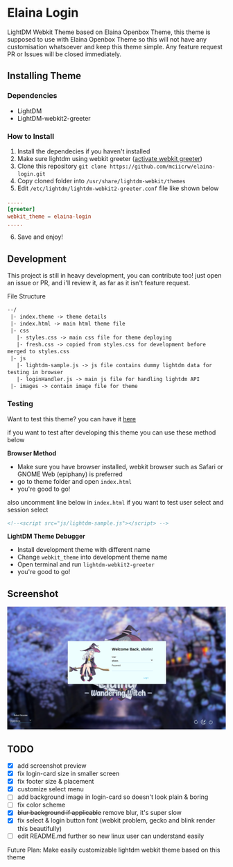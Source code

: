# Elaina Login
LightDM Webkit Theme based on Elaina Openbox Theme, this theme is supposed to use with Elaina Openbox Theme so this will not have any customisation whatsoever and keep this theme simple.
Any feature request PR or Issues will be closed immediately.


## Installing Theme
### Dependencies
- LightDM
- LightDM-webkit2-greeter

### How to Install
1. Install the dependecies if you haven't installed
2. Make sure lightdm using webkit greeter ([activate webkit greeter](https://wiki.archlinux.org/index.php/LightDM#Greeter))
3. Clone this repository `git clone https://github.com/mciicrw/elaina-login.git`
4. Copy cloned folder into `/usr/share/lightdm-webkit/themes`
5. Edit `/etc/lightdm/lightdm-webkit2-greeter.conf` file like shown below
```conf
.....
[greeter]
webkit_theme = elaina-login
.....
```
6. Save and enjoy!

## Development
This project is still in heavy development, you can contribute too! just open an issue or PR, and i'll review it, as far as it isn't feature request.

File Structure
```
--/
 |- index.theme -> theme details
 |- index.html -> main html theme file
 |- css
   |- styles.css -> main css file for theme deploying
   |- fresh.css -> copied from styles.css for development before merged to styles.css
 |- js
   |- lightdm-sample.js -> js file contains dummy lightdm data for testing in browser
   |- loginHandler.js -> main js file for handling lightdm API
 |- images -> contain image file for theme
```

### Testing 
Want to test this theme? you can have it [here](https://mciicrw.github.io/elaina-login)

if you want to test after developing this theme you can use these method below

**Browser Method**
- Make sure you have browser installed, webkit browser such as Safari or GNOME Web (epiphany) is preferred
- go to theme folder and open `index.html`
- you're good to go!

also uncomment line below in `index.html` if you want to test user select and session select
```html
<!--<script src="js/lightdm-sample.js"></script> -->
```

**LightDM Theme Debugger**
- Install development theme with different name
- Change `webkit_theme` into development theme name
- Open terminal and run `lightdm-webkit2-greeter`
- you're good to go!

## Screenshot
![login screenshot](https://github.com/mciicrw/img-resources/blob/main/Screenshot/LightDM/elaina-login.png?raw=true)

## TODO
- [x] add screenshot preview
- [x] fix login-card size in smaller screen
- [x] fix footer size & placement
- [x] customize select menu
- [ ] add background image in login-card so doesn't look plain & boring
- [ ] fix color scheme
- [x] ~~blur background if applicable~~ remove blur, it's super slow
- [x] fix select & login button font (webkit problem, gecko and blink render this beautifully)
- [ ] edit README.md further so new linux user can understand easily

Future Plan: Make easily customizable lightdm webkit theme based on this theme